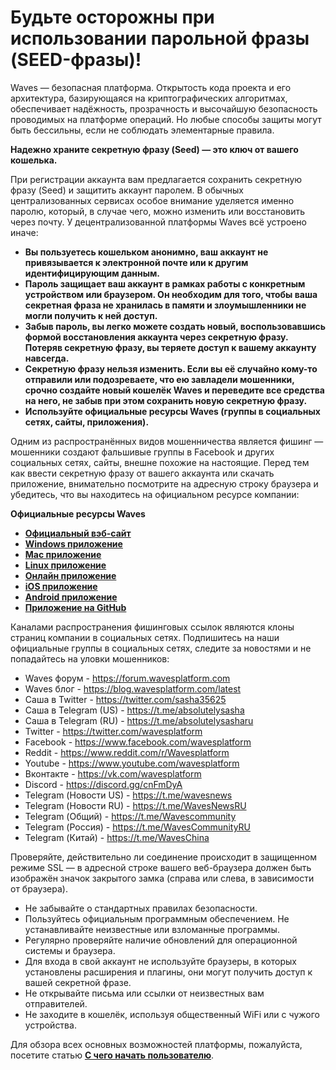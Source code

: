 # Будьте осторожны при использовании парольной фразы (SEED-фразы)!

Waves — безопасная платформа. Открытость кода проекта и его архитектура, базирующаяся на криптографических алгоритмах, обеспечивает надёжность, прозрачность и высочайшую безопасность проводимых на платформе операций. Но любые способы защиты могут быть бессильны, если не соблюдать элементарные правила.

**Надежно храните секретную фразу (Seed) — это ключ от вашего кошелька.**

При регистрации аккаунта вам предлагается сохранить секретную фразу (Seed) и защитить аккаунт паролем. В обычных централизованных сервисах особое внимание уделяется именно паролю, который, в случае чего, можно изменить или восстановить через почту. У децентрализованной платформы Waves всё устроено иначе:

 * **Вы пользуетесь кошельком анонимно, ваш аккаунт не привязывается к электронной почте или к другим идентифицирующим данным.**
 * **Пароль защищает ваш аккаунт в рамках работы с конкретным устройством или браузером. Он необходим для того, чтобы ваша секретная фраза не хранилась в памяти и злоумышленники не могли получить к ней доступ.**
 * **Забыв пароль, вы легко можете создать новый, воспользовавшись формой восстановления аккаунта через секретную фразу. Потеряв секретную фразу, вы теряете доступ к вашему аккаунту навсегда.**
 * **Секретную фразу нельзя изменить. Если вы её случайно кому-то отправили или подозреваете, что ею завладели мошенники, срочно создайте новый кошелёк Waves и переведите все средства на него, не забыв при этом сохранить новую секретную фразу.**
 * **Используйте официальные ресурсы Waves (группы в социальных сетях, сайты, приложения).**

Одним из распространённых видов мошенничества является фишинг — мошенники создают фальшивые группы в Facebook и других социальных сетях, сайты, внешне похожие на настоящие. Перед тем как ввести секретную фразу от вашего аккаунта или скачать приложение, внимательно посмотрите на адресную строку браузера и убедитесь, что вы находитесь на официальном ресурсе компании:

**Официальные ресурсы Waves**

* [**Официальный вэб-сайт**](https://wavesplatform.com)
* [**Windows приложение**](https://wavesplatform.com/WavesClient-win.zip)
* [**Mac приложение**](https://wavesplatform.com/WavesClient-mac.dmg)
* [**Linux приложение**](https://wavesplatform.com/WavesClient-linux.deb)
* [**Онлайн приложение**](https://client.wavesplatform.com)
* [**iOS приложение**](https://itunes.apple.com/us/app/waves-wallet/id1233158971)
* [**Android приложение**](https://play.google.com/store/apps/details?id=com.wavesplatform.wallet)
* [**Приложение на GitHub**](https://github.com/wavesplatform/WavesGUI)

Каналами распространения фишинговых ссылок являются клоны страниц компании в социальных сетях. Подпишитесь на наши официальные группы в социальных сетях, следите за новостями и не попадайтесь на уловки мошенников:

* Waves форум - https://forum.wavesplatform.com
* Waves блог - https://blog.wavesplatform.com/latest
* Саша в Twitter - https://twitter.com/sasha35625
* Саша в Telegram (US) - https://t.me/absolutelysasha
* Саша в Telegram (RU) - https://t.me/absolutelysasharu
* Twitter - https://twitter.com/wavesplatform
* Facebook - https://www.facebook.com/wavesplatform
* Reddit - https://www.reddit.com/r/Wavesplatform
* Youtube - https://www.youtube.com/wavesplatform
* Вконтакте - https://vk.com/wavesplatform
* Discord - https://discord.gg/cnFmDyA
* Telegram (Новости US) - https://t.me/wavesnews
* Telegram (Новости RU) - https://t.me/WavesNewsRU
* Telegram (Общий) - https://t.me/Wavescommunity
* Telegram (Россия) - https://t.me/WavesCommunityRU
* Telegram (Китай) - https://t.me/WavesChina

Проверяйте, действительно ли соединение происходит в защищенном режиме SSL — в адресной строке вашего веб-браузера должен быть изображён значок закрытого замка (справа или слева, в зависимости от браузера).

* Не забывайте о стандартных правилах безопасности.
* Пользуйтесь официальным программным обеспечением. Не устанавливайте неизвестные или взломанные программы.
* Регулярно проверяйте наличие обновлений для операционной системы и браузера.
* Для входа в свой аккаунт не используйте браузеры, в которых установлены расширения и плагины, они могут получить доступ к вашей секретной фразе.
* Не открывайте письма или ссылки от неизвестных вам отправителей.
* Не заходите в кошелёк, используя общественный WiFi или с чужого устройства.

Для обзора всех основных возможностей платформы, пожалуйста, посетите статью [**С чего начать пользователю**](/getting-started/as-a-user.md).
